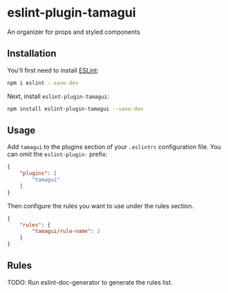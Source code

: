 # eslint-plugin-tamagui

An organizer for props and styled components

## Installation

You'll first need to install [ESLint](https://eslint.org/):

```sh
npm i eslint --save-dev
```

Next, install `eslint-plugin-tamagui`:

```sh
npm install eslint-plugin-tamagui --save-dev
```

## Usage

Add `tamagui` to the plugins section of your `.eslintrc` configuration file. You can omit the `eslint-plugin-` prefix:

```json
{
    "plugins": [
        "tamagui"
    ]
}
```


Then configure the rules you want to use under the rules section.

```json
{
    "rules": {
        "tamagui/rule-name": 2
    }
}
```

## Rules

<!-- begin auto-generated rules list -->
TODO: Run eslint-doc-generator to generate the rules list.
<!-- end auto-generated rules list -->


